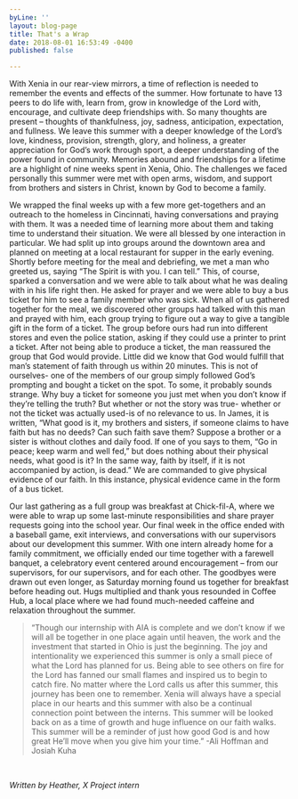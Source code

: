 ```yaml
---
byLine: ''
layout: blog-page
title: That's a Wrap
date: 2018-08-01 16:53:49 -0400
published: false

---
```

With Xenia in our rear-view mirrors, a time of reflection is needed to remember the events and effects of the summer. How fortunate to have 13 peers to do life with, learn from, grow in knowledge of the Lord with, encourage, and cultivate deep friendships with. So many thoughts are present – thoughts of thankfulness, joy, sadness, anticipation, expectation, and fullness. We leave this summer with a deeper knowledge of the Lord’s love, kindness, provision, strength, glory, and holiness, a greater appreciation for God’s work through sport, a deeper understanding of the power found in community. Memories abound and friendships for a lifetime are a highlight of nine weeks spent in Xenia, Ohio. The challenges we faced personally this summer were met with open arms, wisdom, and support from brothers and sisters in Christ, known by God to become a family.  

We wrapped the final weeks up with a few more get-togethers and an outreach to the homeless in Cincinnati, having conversations and praying with them. It was a needed time of learning more about them and taking time to understand their situation. We were all blessed by one interaction in particular. We had split up into groups around the downtown area and planned on meeting at a local restaurant for supper in the early evening. Shortly before meeting for the meal and debriefing, we met a man who greeted us, saying “The Spirit is with you. I can tell.” This, of course, sparked a conversation and we were able to talk about what he was dealing with in his life right then. He asked for prayer and we were able to buy a bus ticket for him to see a family member who was sick. When all of us gathered together for the meal, we discovered other groups had talked with this man and prayed with him, each group trying to figure out a way to give a tangible gift in the form of a ticket. The group before ours had run into different stores and even the police station, asking if they could use a printer to print a ticket. After not being able to produce a ticket, the man reassured the group that God would provide. Little did we know that God would fulfill that man’s statement of faith through us within 20 minutes. This is not of ourselves- one of the members of our group simply followed God’s prompting and bought a ticket on the spot. To some, it probably sounds strange. Why buy a ticket for someone you just met when you don’t know if they’re telling the truth? But whether or not the story was true- whether or not the ticket was actually used-is of no relevance to us. In James, it is written, “What good is it, my brothers and sisters, if someone claims to have faith but has no deeds? Can such faith save them? Suppose a brother or a sister is without clothes and daily food. If one of you says to them, “Go in peace; keep warm and well fed,” but does nothing about their physical needs, what good is it? In the same way, faith by itself, if it is not accompanied by action, is dead.” We are commanded to give physical evidence of our faith. In this instance, physical evidence came in the form of a bus ticket. 

Our last gathering as a full group was breakfast at Chick-fil-A, where we were able to wrap up some last-minute responsibilities and share prayer requests going into the school year. Our final week in the office ended with a baseball game, exit interviews, and conversations with our supervisors about our development this summer. With one intern already home for a family commitment, we officially ended our time together with a farewell banquet, a celebratory event centered around encouragement – from our supervisors, for our supervisors, and for each other. The goodbyes were drawn out even longer, as Saturday morning found us together for breakfast before heading out. Hugs multiplied and thank yous resounded in Coffee Hub, a local place where we had found much-needed caffeine and relaxation throughout the summer. 

> “Though our internship with AIA is complete and we don’t know if we will all be together in one place again until heaven, the work and the investment that started in Ohio is just the beginning. The joy and intentionality we experienced this summer is only a small piece of what the Lord has planned for us. Being able to see others on fire for the Lord has fanned our small flames and inspired us to begin to catch fire. No matter where the Lord calls us after this summer, this journey has been one to remember. Xenia will always have a special place in our hearts and this summer with also be a continual connection point between the interns. This summer will be looked back on as a time of growth and huge influence on our faith walks. This summer will be a reminder of just how good God is and how great He’ll move when you give him your time.” -Ali Hoffman and Josiah Kuha

 

_Written by Heather, X Project intern_
